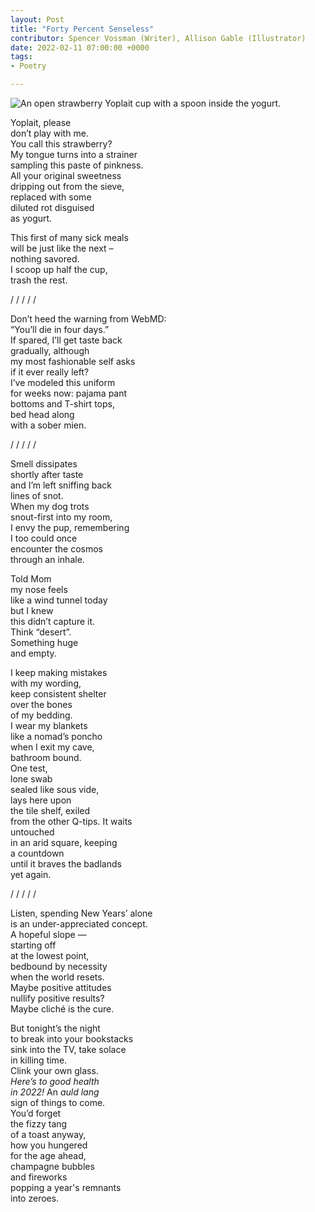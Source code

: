 ```yaml
---
layout: Post
title: "Forty Percent Senseless"
contributor: Spencer Vossman (Writer), Allison Gable (Illustrator)
date: 2022-02-11 07:00:00 +0000
tags: 
- Poetry

---
```

<img src="{{ site.baseurl }}/uploads/forty-percent-senseless-allison-gable.jpg"
    alt="An open strawberry Yoplait cup with a spoon inside the yogurt."
    class="w450">

Yoplait, please <br />
don’t play with me. <br />
You call this strawberry? <br />
My tongue turns into a strainer <br />
sampling this paste of pinkness.<br />
All your original sweetness<br />
dripping out from the sieve, <br />
replaced with some <br />
diluted rot disguised <br />
as yogurt. 

This first of many sick meals<br />
will be just like the next &ndash;<br />
nothing savored.<br />
I scoop up half the cup, <br />
trash the rest. 

/ / / / /

Don’t heed the warning from WebMD:<br />
“You’ll die in four days.”<br />
If spared, I’ll get taste back <br />
gradually, although<br />
my most fashionable self asks<br />
if it ever really left?<br />
I’ve modeled this uniform<br />
for weeks now: pajama pant <br />
bottoms and T-shirt tops,<br />
bed head along <br />
with a sober mien.

/ / / / / 

Smell dissipates <br />
shortly after taste<br />
and I’m left sniffing back <br />
lines of snot. <br />
When my dog trots<br />
snout-first into my room,<br />
I envy the pup, remembering <br />
I too could once <br />
encounter the cosmos <br />
through an inhale.     

Told Mom <br />
my nose feels <br />
like a wind tunnel today <br />
but I knew<br />
this didn’t capture it.<br />
Think “desert”.<br />
Something huge<br />
and empty.    

I keep making mistakes<br />
with my wording,<br />
keep consistent shelter<br />
over the bones<br />
of my bedding. <br />
I wear my blankets<br />
like a nomad’s poncho<br />
when I exit my cave,<br />
bathroom bound.<br />
One test,<br />
lone swab<br />
sealed like sous vide, <br />
lays here upon<br />
the tile shelf, exiled<br />
from the other Q-tips. It waits<br /> 
untouched <br />
in an arid square, keeping <br />
a countdown <br />
until it braves the badlands <br />
yet again.			

/ / / / / 

Listen, spending New Years’ alone <br />
is an under-appreciated concept.<br />
A hopeful slope &mdash;<br />
starting off<br />
at the lowest point,<br />
bedbound by necessity  <br />
when the world resets.<br />
Maybe positive attitudes<br />
nullify positive results?<br />
Maybe cliché is the cure.

But tonight’s the night <br />
to break into your bookstacks<br />
sink into the TV, take solace<br />
in killing time. <br />
Clink your own glass. <br />
<em>Here’s to good health</em> <br />
<em>in 2022!</em> An <em>auld lang</em><br />
sign of things to come.<br />
You’d forget <br />
the fizzy tang<br />
of a toast anyway,<br />
how you hungered <br />
for the age ahead, <br />
champagne bubbles <br />
and fireworks<br />
popping a year's remnants <br />
into zeroes. 
